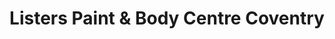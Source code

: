 ---
title: "Listers Paint & Body Centre Coventry"
url: /coventry/listers-paint-und-body-centre-coventry/
shop: Autowerkstatt
---